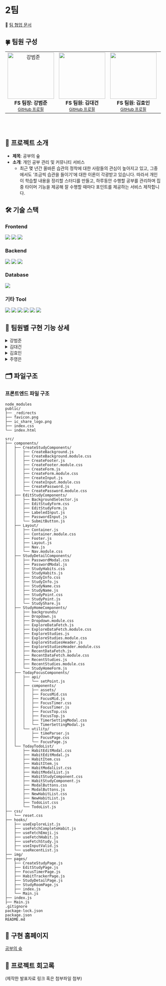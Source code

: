 # 2팀

📄 [팀 협업 문서](https://arrow-season-125.notion.site/ec0da2984aee44b29e332e18b85d12db?v=c951e5190e594c56aae608fd15b9420b&pvs=4)

## 🍀 팀원 구성

<table height="250px">
  <tbody>
    <tr>
      <td align="center">
        <img src="https://github.com/user-attachments/assets/677f13bf-29a4-4cc8-8b39-ac3469ddd9a8" width="150px;" alt="강범준"/><br />
        <b>FS 팀장: 강범준</b><br />
        <sub><a href="https://github.com/kangbeomjoon">GitHub 프로필</a></sub>
      </td>
      <td align="center">
        <img src="https://github.com/user-attachments/assets/9946a636-9764-43db-bf8b-02397f897d54" width="150px;" alt=""/><br />
        <b>FS 팀원: 김대건</b><br />
        <sub><a href="https://github.com/TradeOffEgoist">GitHub 프로필</a></sub>
      </td>
      <td align="center">
        <img src="https://github.com/user-attachments/assets/ed5b95c4-4e15-43d7-bf6f-6a5813c7ac88" width="150px;" alt=""/><br />
        <b>FS 팀원: 김효인</b></sub><br />
        <sub><a href="https://github.com/mozzi34">GitHub 프로필</a></sub>
      </td>
      <td align="center">
        <img src="https://github.com/user-attachments/assets/f8555d80-ed28-469c-b6c2-8b253ec0e908" width="150px;" alt="주영은"/><br />
        <b>FS 팀원: 주영은</b></sub><br />
        <sub><a href="https://github.com/juyeongeun">GitHub 프로필</a></sub>
      </td>
     <tr/>
  <tbody/>
<table/>

## 📜 프로젝트 소개

- **제목**: 공부의 숲
- **소개**: 개인 공부 관리 및 커뮤니티 서비스
  - 최근 몇 년간 올바른 습관의 정착에 대한 사람들의 관심이 높아지고 있고, 그중에서도 ‘조금씩 습관을 들이기’에 대한 이론이 각광받고 있습니다. 따라서 개인이 학습할 내용을 정리할 스터디를 만들고, 하루동안 수행할 공부를 관리하며 집중 타이머 기능을 제공해 잘 수행할 때마다 포인트를 제공하는 서비스 제작합니다.

## 🛠️ 기술 스택

### Frontend

<img src="https://img.shields.io/badge/React-61DAFB?style=for-the-badge&logo=React&logoColor=black"> <img src="https://img.shields.io/badge/javascript-F7DF1E?style=for-the-badge&logo=javascript&logoColor=black"> <img src="https://img.shields.io/badge/Css-1572B6?style=for-the-badge&logo=Css&logoColor=white">

### Backend

<img src="https://img.shields.io/badge/node.js-339933?style=for-the-badge&logo=Node.js&logoColor=white"> <img src="https://img.shields.io/badge/express-000000?style=for-the-badge&logo=express&logoColor=white"> <img src="https://img.shields.io/badge/Prisma-2D3748?style=for-the-badge&logo=Prisma&logoColor=white">

### Database

<img src="https://img.shields.io/badge/PostgreSQL-4169E1?style=for-the-badge&logo=PostgreSQL&logoColor=white">

### 기타 Tool

<img src="https://img.shields.io/badge/github-181717?style=for-the-badge&logo=github&logoColor=white"> <img src="https://img.shields.io/badge/discord-5865F2?style=for-the-badge&logo=discord&logoColor=white"> <img src="https://img.shields.io/badge/Zoom-0B5CFF?style=for-the-badge&logo=zoom&logoColor=white"> <img src="https://img.shields.io/badge/notion-000000?style=for-the-badge&logo=notion&logoColor=white"> <img src="https://img.shields.io/badge/netlify-00C7B7?style=for-the-badge&logo=netlify&logoColor=white"> <img src="https://img.shields.io/badge/render-000000?style=for-the-badge&logo=render&logoColor=white">

## 📲 팀원별 구현 기능 상세

<details>
  <summary>강범준</summary>
  <h3>오늘의 습관 페이지</h3>
  <ul>
    <li>오늘의 습관 Todo List 표시</li>
    <li>Todo List 토글 기능</li>
  </ul>
  
![image](https://github.com/user-attachments/assets/22a185a6-2847-443d-aac3-2bd3ad72473a)


  <h3>오늘의 습관 수정 모달 페이지</h3>
  <ul>
    <li>오늘의 습관 수정 목록 화면</li>
    <li>플러스 (+)버튼 및 모달 창 디자인</li>
    <li>습관 목록 입력 창 및 삭제 버튼 디자인</li>
  </ul>
  
  ![image](https://github.com/user-attachments/assets/342af89e-014b-4eba-a2e7-f218311b4281)

</details>

<details>
  <summary>김대건</summary>
  <ul>
    <li>오늘의 집중 페이지</li>
    <li>(자신이 개발한 기능에 대한 사진이나 gif 파일 첨부)</li>
  </ul>
</details>

<details>
  <summary>김효인</summary>
  <h3>DATABASE</h3>
  <ul>
    <li>study</li>
    <ul>
      <li>study 생성 기능 구현</li>
      <li>study 목록 조회 기능 구현</li>
    </ul>
  </ul>
  <h3>메인 페이지</h3>
  <ul>
    <li>GET을 이용한 스터디 정보 표시</li>
    <ul>
      <li>닉네임, 스터디 이름에 따른 말줄임표 추가</li>
      <li>스터디 배경화면에 따른 내부 텍스트 색깔 추가</li>
      <li>스터디 생성한 날짜 표시</li>
      <li>스터디 소개 3줄로 표시</li>
    </ul>
    <li>react study를 이용하여 스터디 사용</li>
    <li>GET을 이용한 이모지 정보 표시</li>
    <ul>
      <li>갯수가 3개 이상일 경우 +숫자로 표시</li>
    </ul>
    <li>react emoji를 이용하여 이모지 표시</li>
    <li>기능
      <ul>
        <li>공부의 숲 로고 클릭 시 새로고침 기능 추가</li>
        <li>검색 기능 구현</li>
        <li>드롭다운 기능으로 [최신순, 오래된순, 포인트순]으로 조회 가능</li>
        <li>페이지네이션으로 추가 정보 불러오기 기능 구현</li>
      </ul>
    </li>
    <li>특정 스터디 누르면 상세 페이지 이동 구현</li>
    <li>스터디 만들기 버튼 누르면 만들기 페이지로 이동</li>
    <li>반응형 레이아웃 구현</li>
  </ul>
  <h3>스터디 만들기 페이지</h3>
  <ul>
    <li>POST를 이용한 스터디 정보 전송</li>
    <li>만들기 버튼 누르면 상세 페이지 이동 구현</li>
    <li>반응형 레이아웃 구현</li>
  </ul>
  <h3>스터디 만들기, 수정하기 공용 기능</h3>
  <ul>
    <li>유효성 검사 기능 구현</li>
  </ul>
  <h3>공통 컴포넌트 구현</h3>
  <ul>
    <li>NavBar의 레이아웃</li>
    <li>main 공통 컴포넌트</li>
    <li>body 배경색</li>
  </ul>

**스터디 목록 조회**
<a href='https://ifh.cc/v-RvKCMg' target='_blank'><img src='https://ifh.cc/g/RvKCMg.jpg' border='0'></a>

**스터디 생성하기 폼**
<a href='https://ifh.cc/v-Wl6vk1' target='_blank'><img src='https://ifh.cc/g/Wl6vk1.jpg' border='0'></a>

</details>

<details>
  <summary>주영은</summary>
  <h3>DATABASE 엔티티 간의 관계 및 속성 정의</h3>
  <ul>
    <li>study
      <ul>
        <li>study 상세 조회 기능 구현</li>
        <li>study 수정 기능 구현</li>
        <li>study 삭제 기능 구현</li>
      </ul>
    </li>
    <li>reaction
      <ul>
        <li>특정 study에 대한 reaction 조회 기능 구현</li>
        <li>특정 study에 대한 reaction 생성 기능 구현</li>
        <ul>
          <li>해당 이모지가 있다면 +1</li>
          <li>해당 이모지가 없다면 생성</li>
        </ul>
      </ul>
    </li>
    <li>habit
      <ul>
        <li>특정 study에 대한 습관 생성 기능 구현</li>
        <li>특정 study에 대한 습관 조회 기능 구현</li>
        <li>습관명 수정 기능 구현</li>
        <li>습관 삭제 기능 구현</li>
        <ul>
          <li>습관 삭제시 endDate 속성에 값 지정</li>
          <li>cron을 활용해 매주 월요일 자정에 endDate 속성값이 null이 아니고, isActive가 true인 습관 삭제</li>
        </ul>
      </ul>
    </li>
    <li>completeHabit
      <ul>
        <li>완료된 습관 생성 기능 구현</li>
        <li>완료된 습관 조회 기능 구현</li>
        <li>완료된 습관 삭제 기능 구현</li>
        <ul>
          <li>cron을 활용해 매주 월요일 자정에 completeHabit 데이터 초기화</li>
        </ul>
      </ul>
    </li>
    <li>서버 배포
      <ul>
        <li>render.com 사용하여 배포</li>
      </ul>
    </li>
  </ul>
  <h3>스터디 상세 조회 페이지</h3>
  <ul>
    <li>GET을 사용하여 스터디 상세 정보 표시</li>
    <li>GET을 사용하여 이모지 상세 정보 표시</li>
    <li>POST을 사용하여 추가할 이모지 정보 전송</li>
    <li>react emoji를 사용하여 이모지 사용</li>
    <li>스터디 링크 공유하기</li>
    <ul>
      <li>공유하기의 Link-copy 클릭시 확인용 toast message 표시</li>
      <li>카카오톡 공유하기 기능 추가 구현</li>
    </ul>
    <li>수정하기, 스터디 삭제하기, 오늘의 습관, 오늘의 집중 클릭시 권한 확인 모달 표시</li>
    <li>수정하기 클릭시 스터디 수정 페이지 이동 구현</li>
    <li>스터디 삭제하기 클릭시 스터디 삭제 후 메인페이지 이동 구현</li>
    <ul>
      <li>삭제 확인용 toast message 표시</li>
    </ul>
    <li>오늘의 습관 클릭시 해당 study의 오늘의 습관 페이지 이동 구현</li>
    <li>오늘의 집중 클릭시 해당 study의 오늘의 집중 페이지 이동 구현</li>
    <li>GET을 사용하여 습관명 표시</li>
    <li>GET을 사용하여 완료된 습관 표시</li>
    <li>반응형 레이아웃 구현</li>
  </ul>
  <h3>스터디 수정 페이지</h3>
  <ul>
    <li>GET을 사용하여 해당 스터디의 기존 데이터 표시</li>
    <li>PUT을 사용하여 수정하기 버튼 클릭시 데이터 전송</li>
    <li>유효성 검사와 input 값에 따라 수정하기 버튼 활성/비활성 구현</li>
    <li>수정하기 버튼 클릭시 스터디 상세 페이지로 이동</li>
    <li>반응형 레이아웃 구현</li>
  </ul>
  <h3>오늘의 습관 페이지</h3>
  <ul>
    <li>GET을 사용하여 해당 스터디의 습관 표시</li>
    <li>GET을 사용하여 해당 스터디의 습관 완료 여부 표시</li>
    <li>PUT을 사용하여 해당 스터디의 습관 수정 및 삭제값 수정</li>
    <li>POST을 사용하여 해당 스터디의 습관 생성</li>
  </ul>
  <h3>프론트 배포</h3>
  <ul>
    <li>netlify 사용하여 배포</li>
  </ul>

**스터디 상세 조회**
![image](https://github.com/user-attachments/assets/eff21e9d-5e1b-4037-8cda-29a4e7ddcc29)

**권한 확인 모달**
![image](https://github.com/user-attachments/assets/3dec79f8-af35-4a80-b593-e73fa47fa286)

**수정하기 폼**
![image](https://github.com/user-attachments/assets/6b7d32e6-0324-454e-b787-45d9bbad3358)

</details>

## 🗂️ 파일구조

### 프론트엔드 파일 구조

```
node_modules
public/
├── _redirects
├── favicon.png
├── ic_share_logo.png
├── index.css
└── index.html

src/
├── components/
│   ├── CreateStudyComponents/
│   │   ├── CreateBackground.js
│   │   ├── CreateBackground.module.css
│   │   ├── CreateFooter.js
│   │   ├── CreateFooter.module.css
│   │   ├── CreateForm.js
│   │   ├── CreateForm.module.css
│   │   ├── CreateInput.js
│   │   ├── CreateInput.module.css
│   │   ├── CreatePassword.js
│   │   └── CreatePassword.module.css
│   ├── EditStudyComponents/
│   │   ├── BackgroundSelector.js
│   │   ├── EditStudyForm.css
│   │   ├── EditStudyForm.js
│   │   ├── LabeledInput.js
│   │   ├── PasswordInput.js
│   │   └── SubmitButton.js
│   ├── Layout/
│   │   ├── Container.js
│   │   ├── Container.module.css
│   │   ├── Footer.js
│   │   ├── Layout.js
│   │   ├── Nav.js
│   │   └── Nav.module.css
│   ├── StudyDetailComponents/
│   │   ├── PasswordModal.css
│   │   ├── PasswordModal.js
│   │   ├── StudyHabits.css
│   │   ├── StudyHabits.js
│   │   ├── StudyInfo.css
│   │   ├── StudyInfo.js
│   │   ├── StudyName.css
│   │   ├── StudyName.js
│   │   ├── StudyPoint.css
│   │   ├── StudyPoint.js
│   │   └── StudyShare.js
│   ├── StudyHomeComponents/
│   │   ├── backgrounds/
│   │   ├── Dropdown.js
│   │   ├── Dropdown.module.css
│   │   ├── ExploreDataFetch.js
│   │   ├── ExploreDataFetch.module.css
│   │   ├── ExploreStudies.js
│   │   ├── ExploreStudies.module.css
│   │   ├── ExploreStudiesHeader.js
│   │   ├── ExploreStudiesHeader.module.css
│   │   ├── RecentDataFetch.js
│   │   ├── RecentDataFetch.module.css
│   │   ├── RecentStudies.js
│   │   ├── RecentStudies.module.css
│   │   └── StudyHomeForm.js
│   ├── TodayFocusComponents/
│   │   ├── api/
│   │   │   └── setPoint.js
│   │   ├── components/
│   │   │   ├── assets/
│   │   │   ├── FocusMid.css
│   │   │   ├── FocusMid.js
│   │   │   ├── FocusTimer.css
│   │   │   ├── FocusTimer.js
│   │   │   ├── FocusTop.css
│   │   │   ├── FocusTop.js
│   │   │   ├── TimerSettingModal.css
│   │   │   └── TimerSettingModal.js
│   │   └── utility/
│   │       ├── timeParser.js
│   │       ├── FocusPage.css
│   │       └── FocusPage.js
│   └── TodayTodoList/
│       ├── HabitEditModal.css
│       ├── HabitEditModal.js
│       ├── HabitItem.css
│       ├── HabitItem.js
│       ├── HabitModalList.css
│       ├── HabitModalList.js
│       ├── HabitStudyComponent.css
│       ├── HabitStudyComponent.js
│       ├── ModalButtons.css
│       ├── ModalButtons.js
│       ├── NewHabitList.css
│       ├── NewHabitList.js
│       ├── TodoList.css
│       └── TodoList.js
├── css/
│   └── reset.css
├── hooks/
│   ├── useExploreList.js
│   ├── useFetchCompleteHabit.js
│   ├── useFetchEmoji.js
│   ├── useFetchHabit.js
│   ├── useFetchStudy.js
│   ├── useInputValid.js
│   └── useRecentList.js
├── img/
├── pages/
│   ├── CreateStudyPage.js
│   ├── EditStudyPage.js
│   ├── FocusTimerPage.js
│   ├── HabitTrackerPage.js
│   ├── StudyDetailPage.js
│   ├── StudyRoomPage.js
│   ├── index.js
│   └── Main.js
├── index.js
├── Main.js
.gitignore
package-lock.json
package.json
README.md
```

## 🔗 구현 홈페이지

[공부의 숲](https://gatherstudy.netlify.app/)

## 🔗 프로젝트 회고록

(제작한 발표자료 링크 혹은 첨부파일 첨부)
